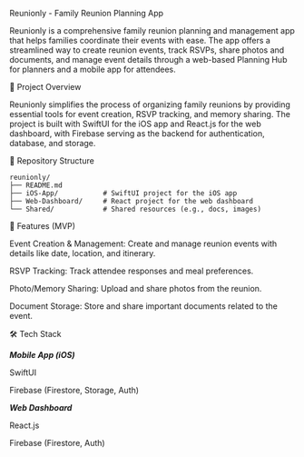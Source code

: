 Reunionly - Family Reunion Planning App

Reunionly is a comprehensive family reunion planning and management app that helps families coordinate their events with ease. The app offers a streamlined way to create reunion events, track RSVPs, share photos and documents, and manage event details through a web-based Planning Hub for planners and a mobile app for attendees.

🎯 Project Overview

Reunionly simplifies the process of organizing family reunions by providing essential tools for event creation, RSVP tracking, and memory sharing. The project is built with SwiftUI for the iOS app and React.js for the web dashboard, with Firebase serving as the backend for authentication, database, and storage.

📂 Repository Structure
```
reunionly/
├── README.md
├── iOS-App/           # SwiftUI project for the iOS app
├── Web-Dashboard/     # React project for the web dashboard
└── Shared/            # Shared resources (e.g., docs, images)
```
🚀 Features (MVP)

Event Creation & Management: Create and manage reunion events with details like date, location, and itinerary.

RSVP Tracking: Track attendee responses and meal preferences.

Photo/Memory Sharing: Upload and share photos from the reunion.

Document Storage: Store and share important documents related to the event.

🛠️ Tech Stack

_**Mobile App (iOS)**_

SwiftUI

Firebase (Firestore, Storage, Auth)

_**Web Dashboard**_

React.js

Firebase (Firestore, Auth)
